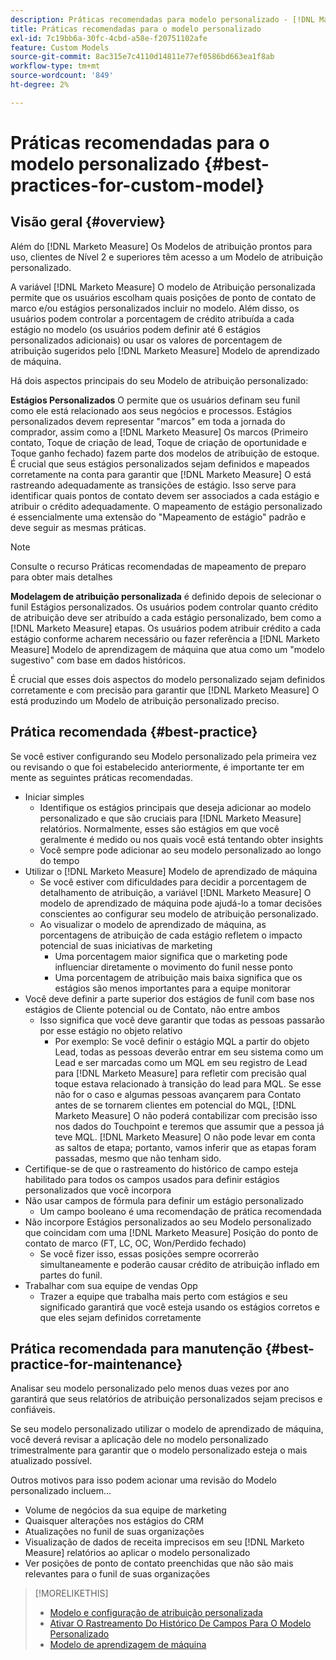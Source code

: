 ```yaml
---
description: Práticas recomendadas para modelo personalizado - [!DNL Marketo Measure] - Documentação do produto
title: Práticas recomendadas para o modelo personalizado
exl-id: 7c19bb6a-30fc-4cbd-a58e-f20751102afe
feature: Custom Models
source-git-commit: 8ac315e7c4110d14811e77ef0586bd663ea1f8ab
workflow-type: tm+mt
source-wordcount: '849'
ht-degree: 2%

---
```


# Práticas recomendadas para o modelo personalizado {#best-practices-for-custom-model}

## Visão geral {#overview}

Além do [!DNL Marketo Measure] Os Modelos de atribuição prontos para uso, clientes de Nível 2 e superiores têm acesso a um Modelo de atribuição personalizado.

A variável [!DNL Marketo Measure] O modelo de Atribuição personalizada permite que os usuários escolham quais posições de ponto de contato de marco e/ou estágios personalizados incluir no modelo. Além disso, os usuários podem controlar a porcentagem de crédito atribuída a cada estágio no modelo (os usuários podem definir até 6 estágios personalizados adicionais) ou usar os valores de porcentagem de atribuição sugeridos pelo [!DNL Marketo Measure] Modelo de aprendizado de máquina.

Há dois aspectos principais do seu Modelo de atribuição personalizado:

**Estágios Personalizados** O permite que os usuários definam seu funil como ele está relacionado aos seus negócios e processos. Estágios personalizados devem representar &quot;marcos&quot; em toda a jornada do comprador, assim como a [!DNL Marketo Measure] Os marcos (Primeiro contato, Toque de criação de lead, Toque de criação de oportunidade e Toque ganho fechado) fazem parte dos modelos de atribuição de estoque. É crucial que seus estágios personalizados sejam definidos e mapeados corretamente na conta para garantir que [!DNL Marketo Measure] O está rastreando adequadamente as transições de estágio. Isso serve para identificar quais pontos de contato devem ser associados a cada estágio e atribuir o crédito adequadamente. O mapeamento de estágio personalizado é essencialmente uma extensão do &quot;Mapeamento de estágio&quot; padrão e deve seguir as mesmas práticas.

>[!NOTE]
>
>Consulte o recurso Práticas recomendadas de mapeamento de preparo para obter mais detalhes

**Modelagem de atribuição personalizada** é definido depois de selecionar o funil Estágios personalizados. Os usuários podem controlar quanto crédito de atribuição deve ser atribuído a cada estágio personalizado, bem como a [!DNL Marketo Measure] etapas. Os usuários podem atribuir crédito a cada estágio conforme acharem necessário ou fazer referência a [!DNL Marketo Measure] Modelo de aprendizagem de máquina que atua como um &quot;modelo sugestivo&quot; com base em dados históricos.

É crucial que esses dois aspectos do modelo personalizado sejam definidos corretamente e com precisão para garantir que [!DNL Marketo Measure] O está produzindo um Modelo de atribuição personalizado preciso.

## Prática recomendada {#best-practice}

Se você estiver configurando seu Modelo personalizado pela primeira vez ou revisando o que foi estabelecido anteriormente, é importante ter em mente as seguintes práticas recomendadas.

* Iniciar simples
   * Identifique os estágios principais que deseja adicionar ao modelo personalizado e que são cruciais para [!DNL Marketo Measure] relatórios. Normalmente, esses são estágios em que você geralmente é medido ou nos quais você está tentando obter insights
   * Você sempre pode adicionar ao seu modelo personalizado ao longo do tempo
* Utilizar o [!DNL Marketo Measure] Modelo de aprendizado de máquina
   * Se você estiver com dificuldades para decidir a porcentagem de detalhamento de atribuição, a variável [!DNL Marketo Measure] O modelo de aprendizado de máquina pode ajudá-lo a tomar decisões conscientes ao configurar seu modelo de atribuição personalizado.
   * Ao visualizar o modelo de aprendizado de máquina, as porcentagens de atribuição de cada estágio refletem o impacto potencial de suas iniciativas de marketing
      * Uma porcentagem maior significa que o marketing pode influenciar diretamente o movimento do funil nesse ponto
      * Uma porcentagem de atribuição mais baixa significa que os estágios são menos importantes para a equipe monitorar
* Você deve definir a parte superior dos estágios de funil com base nos estágios de Cliente potencial ou de Contato, não entre ambos
   * Isso significa que você deve garantir que todas as pessoas passarão por esse estágio no objeto relativo
      * Por exemplo: Se você definir o estágio MQL a partir do objeto Lead, todas as pessoas deverão entrar em seu sistema como um Lead e ser marcadas como um MQL em seu registro de Lead para [!DNL Marketo Measure] para refletir com precisão qual toque estava relacionado à transição do lead para MQL. Se esse não for o caso e algumas pessoas avançarem para Contato antes de se tornarem clientes em potencial do MQL, [!DNL Marketo Measure] O não poderá contabilizar com precisão isso nos dados do Touchpoint e teremos que assumir que a pessoa já teve MQL. [!DNL Marketo Measure] O não pode levar em conta as saltos de etapa; portanto, vamos inferir que as etapas foram passadas, mesmo que não tenham sido.
* Certifique-se de que o rastreamento do histórico de campo esteja habilitado para todos os campos usados para definir estágios personalizados que você incorpora
* Não usar campos de fórmula para definir um estágio personalizado
   * Um campo booleano é uma recomendação de prática recomendada
* Não incorpore Estágios personalizados ao seu Modelo personalizado que coincidam com uma [!DNL Marketo Measure] Posição do ponto de contato de marco (FT, LC, OC, Won/Perdido fechado)
   * Se você fizer isso, essas posições sempre ocorrerão simultaneamente e poderão causar crédito de atribuição inflado em partes do funil.
* Trabalhar com sua equipe de vendas Opp
   * Trazer a equipe que trabalha mais perto com estágios e seu significado garantirá que você esteja usando os estágios corretos e que eles sejam definidos corretamente

## Prática recomendada para manutenção {#best-practice-for-maintenance}

Analisar seu modelo personalizado pelo menos duas vezes por ano garantirá que seus relatórios de atribuição personalizados sejam precisos e confiáveis.

Se seu modelo personalizado utilizar o modelo de aprendizado de máquina, você deverá revisar a aplicação dele no modelo personalizado trimestralmente para garantir que o modelo personalizado esteja o mais atualizado possível.

Outros motivos para isso podem acionar uma revisão do Modelo personalizado incluem...

* Volume de negócios da sua equipe de marketing
* Quaisquer alterações nos estágios do CRM
* Atualizações no funil de suas organizações
* Visualização de dados de receita imprecisos em seu [!DNL Marketo Measure] relatórios ao aplicar o modelo personalizado
* Ver posições de ponto de contato preenchidas que não são mais relevantes para o funil de suas organizações

>[!MORELIKETHIS]
>
>* [Modelo e configuração de atribuição personalizada](/help/advanced-marketo-measure-features/custom-attribution-models/custom-attribution-model-and-setup.md)
>* [Ativar O Rastreamento Do Histórico De Campos Para O Modelo Personalizado](/help/advanced-marketo-measure-features/custom-attribution-models/custom-model-setup-enable-field-history-tracking.md)
>* [Modelo de aprendizagem de máquina](/help/advanced-marketo-measure-features/custom-attribution-models/machine-learning-model-faq.md)
